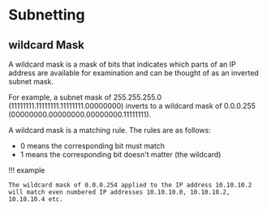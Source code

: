 # Subnetting

## wildcard Mask

A wildcard mask is a mask of bits that indicates which parts of an IP address are available for examination and can be thought of as an inverted subnet mask. 

For example, a subnet mask of 255.255.255.0 (11111111.11111111.11111111.00000000) inverts to a wildcard mask of 0.0.0.255 (00000000.00000000.00000000.11111111).

A wildcard mask is a matching rule. The rules are as follows:

- 0 means the corresponding bit must match
- 1 means the corresponding bit doesn't matter (the wildcard)

!!! example

    The wildcard mask of 0.0.0.254 applied to the IP address 10.10.10.2 will match even numbered IP addresses 10.10.10.0, 10.10.10.2, 10.10.10.4 etc.